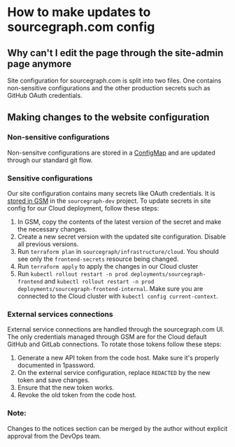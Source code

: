 # How to make updates to sourcegraph.com config

## Why can't I edit the page through the site-admin page anymore

Site configuration for sourcegraph.com is split into two files. One contains non-sensitive configurations and the other production secrets such as GitHub OAuth credentials.

## Making changes to the website configuration

### Non-sensitive configurations

Non-sensitve configurations are stored in a [ConfigMap](https://github.com/sourcegraph/deploy-sourcegraph-cloud/blob/release/base/frontend/non-sensitive-site-config.ConfigMap.yaml) and are updated through our standard git flow.

### Sensitive configurations

Our site configuration contains many secrets like OAuth credentials. It is [stored in GSM](https://console.cloud.google.com/security/secret-manager/secret/SITE_JSON/versions?project=sourcegraph-dev) in the `sourcegraph-dev` project. To update secrets in site config for our Cloud deployment, follow these steps:

1. In GSM, copy the contents of the latest version of the secret and make the necessary changes.
1. Create a new secret version with the updated site configuration. Disable all previous versions.
1. Run `terraform plan` in `sourcegraph/infrastructure/cloud`. You should see only the `frontend-secrets` resource being changed.
1. Run `terraform apply` to apply the changes in our Cloud cluster
1. Run `kubectl rollout restart -n prod deployments/sourcegraph-frontend` and `kubectl rollout restart -n prod deployments/sourcegraph-frontend-internal`. Make sure you are connected to the Cloud cluster with `kubectl config current-context`.

### External services connections

External service connections are handled through the sourcegraph.com UI. The only credentials managed through GSM are for the Cloud default GitHub and GitLab connections. To rotate those tokens follow these steps:

1. Generate a new API token from the code host. Make sure it's properly documented in 1password.
1. On the external service configuration, replace `REDACTED` by the new token and save changes.
1. Ensure that the new token works.
1. Revoke the old token from the code host.

### Note:

Changes to the notices section can be merged by the author without explicit approval from the DevOps team.
